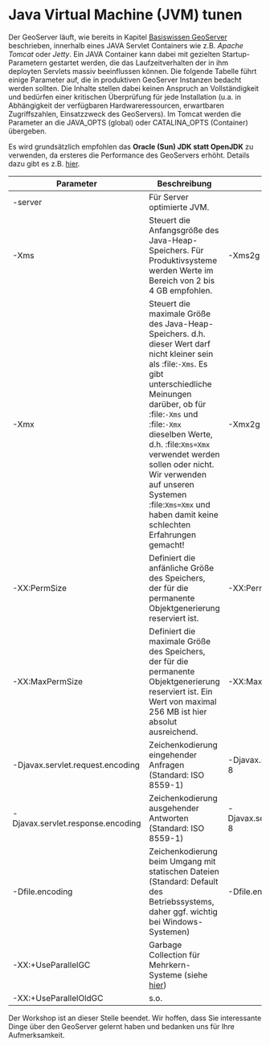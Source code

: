 Java Virtual Machine (JVM) tunen
================================

Der GeoServer läuft, wie bereits in Kapitel [Basiswissen GeoServer](../basics/README.md)
beschrieben, innerhalb eines JAVA Servlet Containers wie z.B. *Apache Tomcat*
oder *Jetty*. Ein JAVA Container kann dabei mit gezielten Startup-Parametern
gestartet werden, die das Laufzeitverhalten der in ihm deployten Servlets massiv
beeinflussen können. Die folgende Tabelle führt einige Parameter auf, die in
produktiven GeoServer Instanzen bedacht werden sollten. Die Inhalte stellen
dabei keinen Anspruch an Vollständigkeit und bedürfen einer kritischen Überprüfung
für jede Installation (u.a. in Abhängigkeit der verfügbaren Hardwareressourcen,
erwartbaren Zugriffszahlen, Einsatzzweck des GeoServers). Im Tomcat werden
die Parameter an die JAVA_OPTS (global) oder CATALINA_OPTS (Container) übergeben.

Es wird grundsätzlich empfohlen das **Oracle (Sun) JDK statt OpenJDK** zu verwenden,
da ersteres die Performance des GeoServers erhöht. Details dazu gibt es
z.B. [hier](http://boundlessgeo.com/whitepaper/geoserver-production-2/#jdk).

| Parameter | Beschreibung | Beispiel |
| --------- | ------------ | -------- |
| -server | Für Server optimierte JVM. |  |
| -Xms | Steuert die Anfangsgröße des Java-Heap-Speichers. Für Produktivsysteme werden Werte im Bereich von 2 bis 4 GB empfohlen. | -Xms2g |
| -Xmx | Steuert die maximale Größe des Java-Heap-Speichers. d.h. dieser Wert darf nicht kleiner sein als :file:`-Xms`. Es gibt unterschiedliche Meinungen darüber, ob für :file:`-Xms` und :file:`-Xmx` dieselben Werte, d.h. :file:`Xms=Xmx` verwendet werden sollen oder nicht. Wir verwenden auf unseren Systemen :file:`Xms=Xmx` und haben damit keine schlechten Erfahrungen gemacht! | -Xmx2g |
| -XX:PermSize | Definiert die anfänliche Größe des Speichers, der für die permanente Objektgenerierung reserviert ist. | -XX:PermSize=256m |
| -XX:MaxPermSize | Definiert die maximale Größe des Speichers, der für die permanente Objektgenerierung reserviert ist. Ein Wert von maximal 256 MB ist hier absolut ausreichend. | -XX:MaxPermSize=256m |
| -Djavax.servlet.request.encoding | Zeichenkodierung eingehender Anfragen (Standard: ISO 8559-1) | -Djavax.servlet.request.encoding=UTF-8 |
| -Djavax.servlet.response.encoding | Zeichenkodierung ausgehender Antworten (Standard: ISO 8559-1) | -Djavax.servlet.response.encoding=UTF-8 |
| -Dfile.encoding | Zeichenkodierung beim Umgang mit statischen Dateien (Standard: Default des Betriebssystems, daher ggf. wichtig bei Windows-Systemen) | -Dfile.encoding=UTF-8 |
| -XX:+UseParallelGC | Garbage Collection für Mehrkern-Systeme (siehe [hier](http://boundlessgeo.com/whitepaper/geoserver-production-2/#jvm)) |  |
| -XX:+UseParallelOldGC |  s.o. |  |

Der Workshop ist an dieser Stelle beendet. Wir hoffen, dass Sie interessante
Dinge über den GeoServer gelernt haben und bedanken uns für Ihre Aufmerksamkeit.
